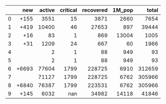 |    |   new |   active |   critical |   recovered |   1M_pop |   total |
|---:|------:|---------:|-----------:|------------:|---------:|--------:|
|  0 |  +155 |     3551 |         15 |        3871 |     2660 |    7654 |
|  1 |  +419 |    10400 |         46 |       27653 |      897 |   39444 |
|  2 |   +16 |       83 |          1 |         869 |    13004 |    1005 |
|  3 |   +31 |     1209 |         24 |         667 |       60 |    1966 |
|  4 |       |        2 |          1 |          88 |      949 |      93 |
|  5 |       |        2 |          1 |          88 |      949 |      93 |
|  6 | +6693 |    77604 |       1799 |      228725 |     6910 |  312659 |
|  7 |       |    71127 |       1799 |      228725 |     6762 |  305966 |
|  8 | +6840 |    76387 |       1799 |      223531 |     6762 |  305966 |
|  9 |  +145 |     6032 |        nan |       34982 |    14118 |   41846 |